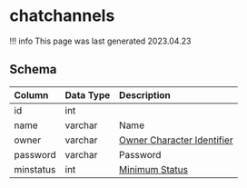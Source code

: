 # chatchannels

!!! info
	This page was last generated 2023.04.23

## Schema

| Column | Data Type | Description |
| :--- | :--- | :--- |
| id | int |  |
| name | varchar | Name |
| owner | varchar | [Owner Character Identifier](../../schema/characters/character_data.md) |
| password | varchar | Password |
| minstatus | int | [Minimum Status](../../../../server/player/status-levels) |

